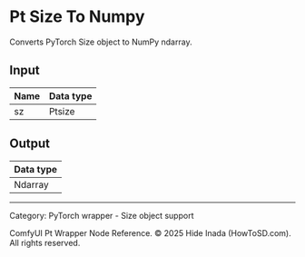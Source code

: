 # Pt Size To Numpy
Converts PyTorch Size object to NumPy ndarray.

## Input
| Name | Data type |
|---|---|
| sz | Ptsize |

## Output
| Data type |
|---|
| Ndarray |

<HR>
Category: PyTorch wrapper - Size object support

ComfyUI Pt Wrapper Node Reference. © 2025 Hide Inada (HowToSD.com). All rights reserved.
